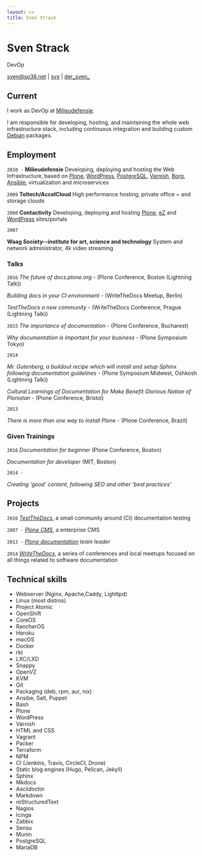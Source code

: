```yaml
---
layout: cv
title: Sven Strack
---
```


# Sven Strack

DevOp

<div id="webaddress"><a href="mailto:sven@so36.net">sven@so36.net</a>
|
<i class="fa fa-github">
</i> <a href="http://github.com/svx">svx</a>
|
<i class="fa fa-twitter">
</i> <a href="http://twitter.com/der_sven_">der_sven_</a></div>

## Current

I work as DevOp at [Milieudefensie](https://milieudefensie.nl).

I am responsible for developing, hosting, and maintaining the whole web infrastructure stack, including continuous integration and building custom [Debian](https"//debian.org) packages.

## Employment

`2010 -` **Milieudefensie** Developing, deploying and hosting the Web Infrastructure, based on [Plone](https://plone.org), [WordPress](https://wordpress.org/), [PostgreSQL](https://www.postgresql.org/), [Varnish](https://varnish-cache.org/), [Borg](https://borgbackup.readthedocs.io/en/stable/), [Ansible](https://ansible.com), virtualization and microservices

`2009` **Toltech/AccelCloud** High performance hosting, private office ~ and storage clouds

`2008` **Contactivity** Developing, deploying and hosting [Plone](https://plone.org), [eZ](https://ez.no/) and [WordPress](https://wordpress.org/) sites/portals

`2007`

**Waag Society--institute for art, science and technology** System and network administrator, 4k video streaming

### Talks

`2016` _The future of docs.plone.org_ - (Plone Conference, Boston (Lightning Talk))

_Building docs in your CI environment_ - (WriteTheDocs Meetup, Berlin)

_TestTheDocs a new community_ - (WriteTheDocs Conference, Prague (Lightning Talk))

`2015` _The importance of documentation_ - (Plone Conference, Bucharest)

_Why documentation is important for your business_ - (Plone Symposium Tokyo)

`2014`

_Mr. Gutenberg, a buildout recipe which will install and setup Sphinx following documentation guidelines_ - (Plone Symposium Midwest, Oshkosh (Lightning Talk))

_Cultural Learnings of Documentation for Make Benefit Glorious Nation of Plonistan_ - (Plone Conference, Bristol)

`2013`

_There is more than one way to install Plone_ - (Plone Conference, Brazil)

### Given Trainings

`2016` _Documentation for beginner_ (Plone Conference, Boston)

_Documentation for developer_ (MIT, Boston)

`2014 -`

_Creating 'good' content, following SEO and other 'best practices'_

## Projects

`2016` _[TestTheDocs](https://testthedocs.org)_, a small community around (CI) documentation testing

`2007 -` _[Plone CMS](https://plone.org)_, a enterprise CMS

`2013 -` _[Plone documentation](https://docs.plone.org) team leader_

`2014` _[WriteTheDocs](http://www.writethedocs.org/)_, a series of conferences and local meetups focused on all things related to software documentation

## Technical skills

- Webserver (Nginx, Apache,Caddy, Lighttpd)
- Linux (most distros)
- Project Atomic
- OpenShift
- CoreOS
- RancherOS
- Heroku
- macOS
- Docker
- rkt
- LXC/LXD
- Snappy
- OpenVZ
- KVM
- Git
- Packaging (deb, rpm, aur, nix)
- Ansibe, Salt, Puppet
- Bash
- Plone
- WordPress
- Varnish
- HTML and CSS
- Vagrant
- Packer
- Terraform
- NPM
- CI (Jenkins, Travis, CircleCI, Drone)
- Static blog engines (Hugo, Pelican, Jekyll)
- Sphinx
- Mkdocs
- Asciidoctor
- Markdown
- reStructuredText
- Nagios
- Icinga
- Zabbix
- Sensu
- Munin
- PostgreSQL
- MariaDB

<!-- ### Footer Last updated: April 2017 -->
